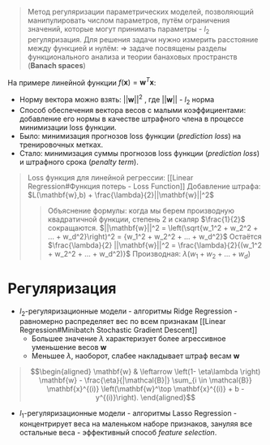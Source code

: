 > Метод регуляризации параметрических моделей, позволяющий манипулировать числом параметров, путём ограничения значений, которые могут принимать параметры - $l_2$ регуляризация.
> Для решения задачи нужно измерить расстояние между функцией и нулём:
> => задаче посвящены разделы функционального анализа и теории банаховых пространств (**Banach spaces**)

На примере линейной функции $f(\mathbf{x}) = \mathbf{w}^T\mathbf{x}$:
- Норму вектора можно взять: $||\mathbf{w}||^2$ , где $||\mathbf{w}||$ - $l_2$ норма
- Способ обеспечения вектора весов с малыми коэффициентами: добавление его нормы в качестве штрафного члена в процессе минимизации loss функции. 
- Было: минимизация прогнозов loss функции (*prediction loss*) на тренировочных метках.
- Стало: минимизация суммы прогнозов loss функции (*prediction loss*) и штрафного срока (*penalty term*).
> Loss функция для линейной регрессии: [[Linear Regression#Функция потерь - Loss Function]]
> Добавление штрафа: $L(\mathbf{w},b) + \frac{\lambda}{2}||\mathbf{w}||^2$
>> Объяснение формулы: когда мы берем производную квадратичной функции, степень 2 и скаляр $\frac{1}{2}$ сокращаются. $||\mathbf{w}||^2 = \left(\sqrt{w_1^2 + w_2^2 + ... + w_d^2}\right)^2 = {w_1^2 + w_2^2 + ... + w_d^2}$ Остаётся $\frac{\lambda}{2} ||\mathbf{w}||^2 = \frac{\lambda}{2}{(w_1^2 + w_2^2 + ... + w_d^2)}$
>> Производная: $\lambda(w_1 + w_2 + ... +w_d )$

# Регуляризация
- $l_2$-регуляризационные модели - алгоритмы Ridge Regression - равномерно распределяет вес по всем признакам [[Linear Regression#Minibatch Stochastic Gradient Descent]]
	- Большее значение $\lambda$ характеризует более агрессивное уменьшение весов $\mathbf{w}$
	- Меньшее $\lambda$, наоборот, слабее накладывает штраф весам $\mathbf{w}$
> $$\begin{aligned}
\mathbf{w} & \leftarrow \left(1- \eta\lambda \right) \mathbf{w} - \frac{\eta}{|\mathcal{B}|} \sum_{i \in \mathcal{B}} \mathbf{x}^{(i)} \left(\mathbf{w}^\top \mathbf{x}^{(i)} + b - y^{(i)}\right).
\end{aligned}$$
- $l_1$-регуляризационные модели - алгоритмы Lasso Regression - концентрирует веса на маленьком наборе признаков, зануляя все остальные веса - эффективный способ *feature selection*.